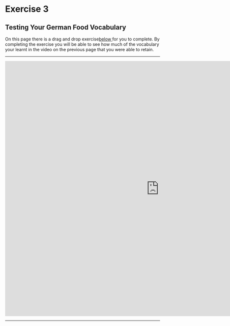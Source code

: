 
<h1> Exercise 3 </h1>
<h2>Testing Your German Food Vocabulary </h2>

<p>On this page there is a drag and drop exercise<u>below </u> for you to complete. By completing the exercise you will be able to see how much of the vocabulary your learnt in the video on the previous page that you were able to retain.</p>

<hr>

<iframe src="https://h5p.org/h5p/embed/168670" width="1000" height="829" frameborder="0" allowfullscreen="allowfullscreen"></iframe><script src="https://h5p.org/sites/all/modules/h5p/library/js/h5p-resizer.js" charset="UTF-8"></script>

<hr>




